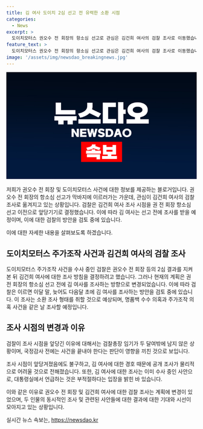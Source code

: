 ```yaml
---
title: 김 여사 도이치 2심 선고 전 유력한 소환 시점
categories:
  - News
excerpt: >
  도이치모터스 권오수 전 회장의 항소심 선고로 관심은 김건희 여사의 검찰 조사로 이동했습니다. 검찰은 권 전 회장의 선고 전에 김 여사를 조사할 계획을 세우고 있으며, 이에 따라 이달 말이나 다음달 초에 조사를 진행할 예정입니다. 조사는 명품백 수수 의혹과 주가조작 의혹을 동시에 수사할 것으로 보이며, 공개소환 여부와 관련하여 논의 중에 있습니다. 이에는 검찰총장 임기 마무리와 국정감사 전에 사건을 마무리해야 한다는 판단이 반영된 것으로 보입니다.
feature_text: >
  도이치모터스 권오수 전 회장의 항소심 선고로 관심은 김건희 여사의 검찰 조사로 이동했습니다. 검찰은 권 전 회장의 선고 전에 김 여사를 조사할 계획을 세우고 있으며, 이에 따라 이달 말이나 다음달 초에 조사를 진행할 예정입니다. 조사는 명품백 수수 의혹과 주가조작 의혹을 동시에 수사할 것으로 보이며, 공개소환 여부와 관련하여 논의 중에 있습니다. 이에는 검찰총장 임기 마무리와 국정감사 전에 사건을 마무리해야 한다는 판단이 반영된 것으로 보입니다.
image: '/assets/img/newsdao_breakingnews.jpg'
---
```


<p><img src="/assets/img/newsdao_breakingnews.jpg" alt="koreaapp 속보" /></p>

<p>저희가 권오수 전 회장 및 도이치모터스 사건에 대한 정보를 제공하는 블로거입니다. 권오수 전 회장의 항소심 선고가 막바지에 이르러가는 가운데, 관심이 김건희 여사의 검찰 조사로 옮겨지고 있는 상황입니다. 검찰은 김건희 여사 조사 시점을 권 전 회장 항소심 선고 이전으로 앞당기기로 결정했습니다. 이에 따라 김 여사는 선고 전에 조사를 받을 예정이며, 이에 대한 검찰의 방안을 검토 중에 있습니다.</p>

<p>이에 대한 자세한 내용을 살펴보도록 하겠습니다.</p>

<h2 data-ke-size="size26">도이치모터스 주가조작 사건과 김건희 여사의 검찰 조사</h2>

<p>도이치모터스 주가조작 사건을 수사 중인 검찰은 권오수 전 회장 등의 2심 결과를 지켜본 뒤 김건희 여사에 대한 조사 방침을 결정하려고 했습니다. 그러나 현재의 계획은 권 전 회장의 항소심 선고 전에 김 여사를 조사하는 방향으로 변경되었습니다. 이에 따라 검찰은 이르면 이달 말, 늦어도 다음달 초에 김 여사를 조사하는 방안을 검토 중에 있습니다. 이 조사는 소환 조사 형태를 취할 것으로 예상되며, 명품백 수수 의혹과 주가조작 의혹 사건을 같은 날 조사할 예정입니다.</p>

<h2 data-ke-size="size26">조사 시점의 변경과 이유</h2>

<p>검찰이 조사 시점을 앞당긴 이유에 대해서는 검찰총장 임기가 두 달여밖에 남지 않은 상황이며, 국정감사 전에는 사건을 끝내야 한다는 판단이 영향을 끼친 것으로 보입니다.</p>

<p>조사 시점이 앞당겨졌음에도 불구하고, 김 여사에 대한 경호 때문에 공개 조사가 물리적으로 어려울 것으로 전해졌습니다. 또한, 김 여사에 대한 조사는 이미 수사 중인 사안으로, 대통령실에서 언급하는 것은 부적절하다는 입장을 밝힌 바 있습니다.</p>

<p>이와 같은 이유로 권오수 전 회장 및 김건희 여사에 대한 검찰 조사는 계획에 변경이 있었으며, 두 인물의 동시적인 조사 및 관련된 사안들에 대한 결과에 대한 기대와 시선이 모아지고 있는 상황입니다.</p>
실시간 뉴스 속보는, <a href="https://newsdao.kr" rel="dofollow">https://newsdao.kr</a>


